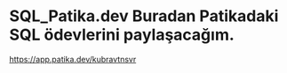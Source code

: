 # SQL_Patika.dev Buradan Patikadaki SQL ödevlerini paylaşacağım.
https://app.patika.dev/kubravtnsvr
